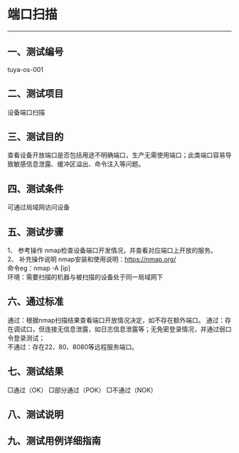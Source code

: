 # 端口扫描
---
## 一、测试编号
tuya-os-001

## 二、测试项目
设备端口扫描
## 三、测试目的
查看设备开放端口是否包括用途不明确端口，生产无需使用端口；此类端口容易导致敏感信息泄露、缓冲区溢出、命令注入等问题。

## 四、测试条件
可通过局域网访问设备

## 五、测试步骤
1、	参考操作
nmap检查设备端口开发情况，并查看对应端口上开放的服务。  
2、	补充操作说明
nmap安装和使用说明：https://nmap.org/  
命令eg：nmap -A [ip]  
环境：需要扫描的机器与被扫描的设备处于同一局域网下

## 六、通过标准
通过：根据nmap扫描结果查看端口开放情况决定，如不存在额外端口。
通过：存在调试口，但连接无信息泄露，如日志信息泄露等；无免密登录情况，并通过弱口令登录测试；  
不通过：存在22、80、8080等远程服务端口。

## 七、测试结果
□通过（OK） □部分通过（POK） □不通过（NOK）

## 八、测试说明
  
  
## 九、测试用例详细指南